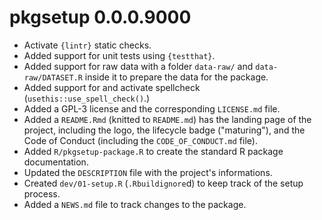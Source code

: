 # pkgsetup 0.0.0.9000

* Activate `{lintr}` static checks.
* Added support for unit tests using `{testthat}`.
* Added support for raw data with a folder `data-raw/` and `data-raw/DATASET.R` inside it to prepare the data for the package.
* Added support for and activate spellcheck
  (`usethis::use_spell_check()`.)
* Added a GPL-3 license and the corresponding `LICENSE.md` file.
* Added a `README.Rmd` (knitted to `README.md`) has the landing
  page of the project, including the logo, the lifecycle badge
  ("maturing"), and the Code of Conduct (including the
  `CODE_OF_CONDUCT.md` file).
* Added `R/pkgsetup-package.R` to create the standard R package
  documentation.
* Updated the `DESCRIPTION` file with the project's informations.
* Created `dev/01-setup.R` (`.Rbuildignore`d) to keep track 
  of the setup process.
* Added a `NEWS.md` file to track changes to the package.
